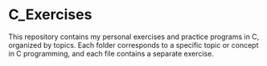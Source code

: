 # C_Exercises
This repository contains my personal exercises and practice programs in C, organized by topics.   Each folder corresponds to a specific topic or concept in C programming, and each file contains a separate exercise.
